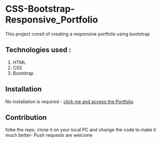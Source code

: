 # CSS-Bootstrap-Responsive_Portfolio

This project consit of creating a responsive portfolio using bootstrap

## Technologies used :
 1. HTML
 2. CSS
 3. Bootstrap


## Installation
No installation is required - [click me and access the Portfolio](https://christiankapita.github.io/Html-CSS-Code_Refactor/)

## Contribution
folke the repo, clone it on your local PC and change the code to make it much better- Push requests are welcome

